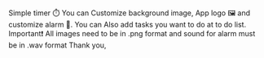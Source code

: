 Simple timer ⏱️
You can Customize background image, App logo 🖼️ and customize alarm 🔔.
You can Also add tasks you want to do at to do list.
Important❗
All images need to be in .png format and sound for alarm must be in .wav format
Thank you,
